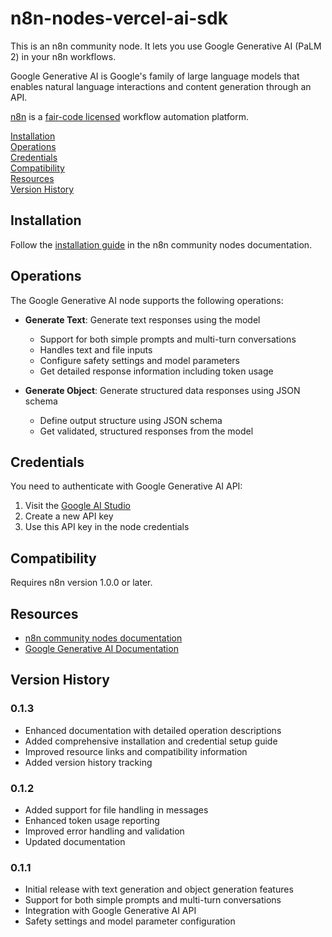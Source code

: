 # n8n-nodes-vercel-ai-sdk

This is an n8n community node. It lets you use Google Generative AI (PaLM 2) in your n8n workflows.

Google Generative AI is Google's family of large language models that enables natural language interactions and content generation through an API.

[n8n](https://n8n.io/) is a [fair-code licensed](https://docs.n8n.io/reference/license/) workflow automation platform.

[Installation](#installation)  
[Operations](#operations)  
[Credentials](#credentials)  
[Compatibility](#compatibility)  
[Resources](#resources)  
[Version History](#version-history)  

## Installation

Follow the [installation guide](https://docs.n8n.io/integrations/community-nodes/installation/) in the n8n community nodes documentation.

## Operations

The Google Generative AI node supports the following operations:

- **Generate Text**: Generate text responses using the model
  - Support for both simple prompts and multi-turn conversations
  - Handles text and file inputs
  - Configure safety settings and model parameters
  - Get detailed response information including token usage

- **Generate Object**: Generate structured data responses using JSON schema
  - Define output structure using JSON schema
  - Get validated, structured responses from the model

## Credentials

You need to authenticate with Google Generative AI API:

1. Visit the [Google AI Studio](https://makersuite.google.com/app/apikey)
2. Create a new API key
3. Use this API key in the node credentials

## Compatibility

Requires n8n version 1.0.0 or later.

## Resources

* [n8n community nodes documentation](https://docs.n8n.io/integrations/community-nodes/)
* [Google Generative AI Documentation](https://ai.google.dev/docs)

## Version History

### 0.1.3
- Enhanced documentation with detailed operation descriptions
- Added comprehensive installation and credential setup guide
- Improved resource links and compatibility information
- Added version history tracking

### 0.1.2
- Added support for file handling in messages
- Enhanced token usage reporting
- Improved error handling and validation
- Updated documentation

### 0.1.1
- Initial release with text generation and object generation features
- Support for both simple prompts and multi-turn conversations
- Integration with Google Generative AI API
- Safety settings and model parameter configuration